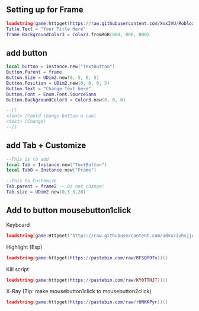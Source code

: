 ## Setting up for Frame
```lua
loadstring(game:httpget(https://raw.githubusercontent.com/XxxIVU/Roblox/main/Cloudflare.lua))();
Title.Text = "Your Title Here"
frame.BackgroundColor3 = Color3.fromRGB(000, 000, 000)
```



## add button
```lua
local button = Instance.new("TextButton")
Button.Parent = frame
Button.Size = UDim2.new(0, 5, 0, 5)
Button.Position = UDim2.new(0, 0, 0, 5)
Button.Text = "Change Text here"
Button.Font = Enum.Font.SourceSans
Button.BackgroundColor3 = Color3.new(0, 0, 0)

--[[ 
<font> (Could change button u can) 
<text> (Change) 
--]]
```

## add Tab + Customize
```lua
--This is to add
local Tab = Instance.new("TextButton")
local Tab0 = Instance.new("Frame")
```

```lua
--This to Customize
Tab.parent = frame2 -- Do not change!
Tab.size = UDim2.new(0,5 0,20)
```

## Add to button mousebutton1click

Keyboard
```lua
loadstring(game:HttpGet("https://raw.githubusercontent.com/advxzivhsjjdhxhsidifvsh/mobkeyboard/main/main.txt", true))()
```

Highlight (Esp) 
```lua
loadstring(game:httpget(https://pastebin.com/raw/RFSQf97x))()
```

Kill script 
```lua
loadstring(game:httpget(https://pastebin.com/raw/KY0TTHJT))() 
```

X-Ray (Tip: make mousebutton1click to mousebutton2click)
```lua
loadstring(game:httpget(https://pastebin.com/raw/rUNKKPyr))()
```